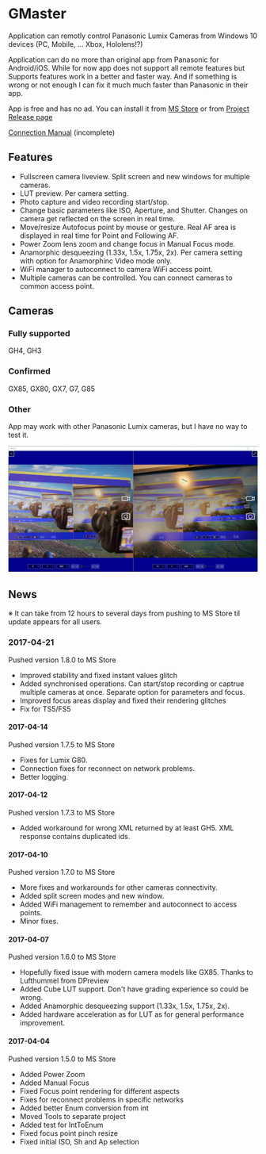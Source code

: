 # GMaster
Application can remotly control Panasonic Lumix Cameras from Windows 10 devices (PC, Mobile, ... Xbox, Hololens!?)

Application can do no more than original app from Panasonic for Android/iOS. 
While for now app does not support all remote features but Supports features work in a better and faster way. 
And if something is wrong or not enough I can fix it much much faster than Panasonic in their app.

App is free and has no ad. You can install it from [MS Store](https://www.microsoft.com/store/apps/9NC2W8KC526F) or from [Project Release page](https://github.com/Rambalac/GMaster/releases/latest)

[Connection Manual](/ConnectionManual.md) (incomplete)

## Features
* Fullscreen camera liveview. Split screen and new windows for multiple cameras.
* LUT preview. Per camera setting.
* Photo capture and video recording start/stop.
* Change basic parameters like ISO, Aperture, and Shutter. Changes on camera get reflected on the screen in real time.
* Move/resize Autofocus point by mouse or gesture. Real AF area is displayed in real time for Point and Following AF.
* Power Zoom lens zoom and change focus in Manual Focus mode.
* Anamorphic desqueezing (1.33x, 1.5x, 1.75x, 2x). Per camera setting with option for Anamorphinc Video mode only.
* WiFi manager to autoconnect to camera WiFi access point.
* Multiple cameras can be controlled. You can connect cameras to common access point.

## Cameras
### Fully supported
GH4, GH3
### Confirmed
GX85, GX80, GX7, G7, G85
### Other
App may work with other Panasonic Lumix cameras, but I have no way to test it.

![Screenshot](/images/screenshots/PC-4.jpg)

## News
※ It can take from 12 hours to several days from pushing to MS Store til update appears for all users.
### 2017-04-21
Pushed version 1.8.0 to MS Store

* Improved stability and fixed instant values glitch
* Added synchronised operations. Can start/stop recording or captrue multiple cameras at once. Separate option for parameters and focus.
* Improved focus areas display and fixed their rendering glitches
* Fix for TS5/FS5

#### 2017-04-14
Pushed version 1.7.5 to MS Store

* Fixes for Lumix G80.
* Connection fixes for reconnect on network problems.
* Better logging.
#### 2017-04-12
Pushed version 1.7.3 to MS Store

* Added workaround for wrong XML returned by at least GH5. XML response contains duplicated ids.
#### 2017-04-10
Pushed version 1.7.0 to MS Store

* More fixes and workarounds for other cameras connectivity.
* Added split screen modes and new window.
* Added WiFi management to remember and autoconnect to access points.
* Minor fixes.
#### 2017-04-07
Pushed version 1.6.0 to MS Store

* Hopefully fixed issue with modern camera models like GX85. Thanks to Lufthummel from DPreview
* Added Cube LUT support. Don't have grading experience so could be wrong.
* Added Anamorphic desqueezing support (1.33x, 1.5x, 1.75x, 2x).
* Added hardware acceleration as for LUT as for general performance improvement.
#### 2017-04-04
Pushed version 1.5.0 to MS Store

* Added Power Zoom
* Added Manual Focus
* Fixed Focus point rendering for different aspects
* Fixes for reconnect problems in specific networks
* Added better Enum conversion from int
* Moved Tools to separate project
* Added test for IntToEnum
* Fixed focus point pinch resize
* Fixed initial ISO, Sh and Ap selection

